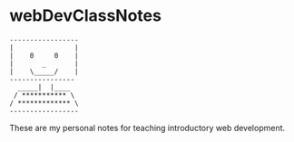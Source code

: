 webDevClassNotes
==============

```
-----------------
|               |
|    0     0    |
|       _       |
|    \_____/    |
----------------
  _____|  |____
 / *********** \
/ ************* \
-----------------
```

These are my personal notes for teaching introductory web development.
